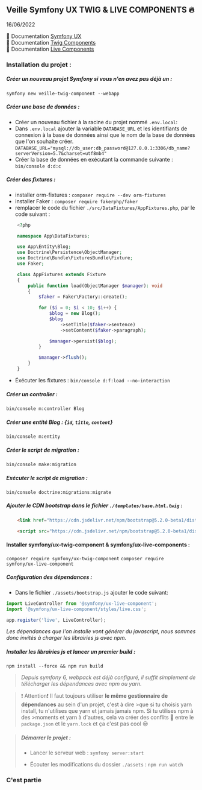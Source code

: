 ## Veille Symfony UX TWIG & LIVE COMPONENTS 🔥
16/06/2022

📌 Documentation [Symfony UX](https://symfony.com/doc/current/frontend/ux.html) <br>
📌 Documentation [Twig Components](https://symfony.com/bundles/ux-twig-component/current/index.html) <br>
📌 Documentation [Live Components](https://symfony.com/bundles/ux-live-component/current/index.html) <br>


### Installation du projet :

##### Créer un nouveau projet Symfony si vous n'en avez pas déjà un :
```symfony new veille-twig-component --webapp```
    
##### Créer une base de données :
  - Créer un nouveau fichier à la racine du projet nommé ```.env.local```:
  - Dans ```.env.local``` ajouter la variable ```DATABASE_URL``` et les identifiants de connexion à la base de données ainsi que le nom de la base de données que l'on souhaite créer.
  ```DATABASE_URL="mysql://db_user:db_password@127.0.0.1:3306/db_name?serverVersion=5.7&charset=utf8mb4"```
  - Créer la base de données en exécutant la commande suivante : ```bin/console d:d:c```

##### Créer des fixtures :
  - installer orm-fixtures : ```composer require --dev orm-fixtures```
  - installer Faker : ```composer require fakerphp/faker```
  - remplacer le code du fichier `./src/DataFixtures/AppFixtures.php`, par le code suivant :
```php
    <?php

    namespace App\DataFixtures;

    use App\Entity\Blog;
    use Doctrine\Persistence\ObjectManager;
    use Doctrine\Bundle\FixturesBundle\Fixture;
    use Faker;

    class AppFixtures extends Fixture
    {
        public function load(ObjectManager $manager): void
        {
            $faker = Faker\Factory::create();

            for ($i = 0; $i < 10; $i++) {
                $blog = new Blog();
                $blog
                    ->setTitle($faker->sentence)
                    ->setContent($faker->paragraph);

                $manager->persist($blog);
            }

            $manager->flush();
        }
    }
```

  - Éxécuter les fixtures : ```bin/console d:f:load --no-interaction``` 
  
##### Créer un controller :
```bin/console m:controller Blog```

##### Créer une entité Blog : {`id`, `title`, `content`}
```bin/console m:entity```

##### Créer le script de migration :
```bin/console make:migration```
##### Exécuter le script de migration :
```bin/console doctrine:migrations:migrate```

##### Ajouter le CDN bootstrap dans le fichier `./templates/base.html.twig` :
```html
    <link href="https://cdn.jsdelivr.net/npm/bootstrap@5.2.0-beta1/dist/css/bootstrap.min.css" rel="stylesheet" integrity="sha384-0evHe/X+R7YkIZDRvuzKMRqM+OrBnVFBL6DOitfPri4tjfHxaWutUpFmBp4vmVor" crossorigin="anonymous">

    <script src="https://cdn.jsdelivr.net/npm/bootstrap@5.2.0-beta1/dist/js/bootstrap.bundle.min.js" integrity="sha384-pprn3073KE6tl6bjs2QrFaJGz5/SUsLqktiwsUTF55Jfv3qYSDhgCecCxMW52nD2" crossorigin="anonymous"></script>
```

#### Installer symfony/ux-twig-component & symfony/ux-live-components :
```composer require symfony/ux-twig-component```
```composer require symfony/ux-live-component```

##### Configuration des dépendances :
  - Dans le fichier `./assets/bootstrap.js` ajouter le code suivant:

```js
import LiveController from '@symfony/ux-live-component';
import '@symfony/ux-live-component/styles/live.css';

app.register('live', LiveController);
```

*Les dépendances que l'on installe vont générer du javascript, nous sommes donc invités à charger les librairies js avec npm.*

##### Installer les librairies js et lancer un premier build :
```npm install --force && npm run build```

> *Depuis symfony 6, webpack est déjà configuré, il suffit simplement de télécharger les dépendances avec npm ou yarn.*

>❗️ Attention❗️ 
>Il faut toujours utiliser **le même gestionnaire de dépendances** au sein d'un projet, c'est à dire >que si tu choisis yarn install, tu n'utilises que yarn et jamais jamais npm. Si tu utilises npm à des >moments et yarn à d'autres, cela va créer des conflits 🧨 entre le ```package.json``` et le ```yarn.lock``` et ça c'est pas cool 😒


>##### Démarrer le projet :
>- Lancer le serveur web :
> ```symfony server:start```
>
>- Écouter les modifications du dossier `./assets` :
> ```npm run watch```


### C'est partie 